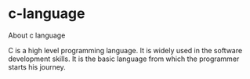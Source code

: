 # c-language
About c language

C is a high level programming language.
It is widely used in the software development skills.
It is the basic language from which the programmer starts his journey.
